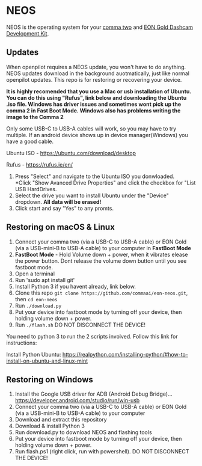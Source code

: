 NEOS
======

NEOS is the operating system for your [comma two](https://comma.ai/shop/products/comma-two-devkit) and [EON Gold Dashcam Development Kit](https://comma.ai/shop/products/eon-gold-dashcam-devkit).

Updates
------

When openpilot requires a NEOS update, you won't have to do anything. NEOS updates download in the background auotmatically, just like normal openpilot updates. This repo is for restoring or recovering your device.

**It is highly recomended that you use a Mac or usb installation of Ubuntu. You can do this using "Rufus", link below and downloading the Ubuntu .iso file. Windows has driver issues and sometimes wont pick up the comma 2 in Fast Boot Mode. Windows also has problems writing the image to the Comma 2**

Only some USB-C to USB-A cables will work, so you may have to try multiple. If an android device shows up in device manager(Windows) you have a good cable.

Ubuntu ISO - https://ubuntu.com/download/desktop

Rufus - https://rufus.ie/en/
1. Press "Select" and navigate to the Ubuntu ISO you donwloaded.  
*Click "Show Avanced Drive Properties" and click the checkbox for "List USB HardDrives.
2. Select the drive you want to install Ubuntu under the "Device" dropdown. **All data will be erased!**
3. Click start and say "Yes" to any promts.

Restoring on macOS & Linux
------

1. Connect your comma two (via a USB-C to USB-A cable) or EON Gold (via a USB-mini-B to USB-A cable) to your computer in **FastBoot Mode**
2. **FastBoot Mode** - Hold Volume down + power, when it vibrates elease the power button. Dont release the volume down button until you see fastboot mode.
3. Open a terminal 
4. Run 'sudo apt install git'
5. Install Python 3 if you havent already, link below.
6. Clone this repo `git clone https://github.com/commaai/eon-neos.git`, then `cd eon-neos`
7. Run `./download.py`
8. Put your device into fastboot mode by turning off your device, then holding volume down + power.
9. Run `./flash.sh` DO NOT DISCONNECT THE DEVICE!

You need to python 3 to run the 2 scripts involved. Follow this link for instructions:

Install Python Ubuntu: https://realpython.com/installing-python/#how-to-install-on-ubuntu-and-linux-mint


Restoring on Windows
------
1. Install the Google USB driver for ADB (Android Debug Bridge)... https://developer.android.com/studio/run/win-usb
2. Connect your comma two (via a USB-C to USB-A cable) or EON Gold (via a USB-mini-B to USB-A cable) to your computer
3. Download and extract this repository
4. Download & install Python 3
5. Run download.py to download NEOS and flashing tools
6. Put your device into fastboot mode by turning off your device, then holding volume down + power.
7. Run flash.ps1 (right click, run with powershell). DO NOT DISCONNECT THE DEVICE!

